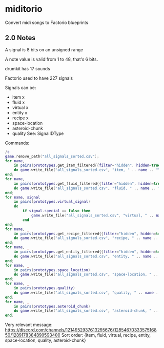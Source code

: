 # miditorio

Convert midi songs to Factorio blueprints

## 2.0 Notes

A signal is 8 bits on an unsigned range

A note value is valid from 1 to 48, that's 6 bits.

drumkit has 17 sounds

Factorio used to have 227 signals

Signals can be:

- item x
- fluid x
- virtual x
- entity x
- recipe x
- space-location
- asteroid-chunk
- quality
  See: SignalIDType

Commands:

```lua
/c
game.remove_path("all_signals_sorted.csv");
for name, _
    in pairs(prototypes.get_item_filtered{{filter="hidden", hidden=true, invert=true}})
    do game.write_file("all_signals_sorted.csv", "item, " .. name .. "\n", true);
end;
for name, _
    in pairs(prototypes.get_fluid_filtered{{filter="hidden", hidden=true, invert=true}})
    do game.write_file("all_signals_sorted.csv", "fluid, " .. name .. "\n", true);
end;
for name, signal
    in pairs(prototypes.virtual_signal)
    do
        if signal.special == false then
            game.write_file("all_signals_sorted.csv", "virtual, " .. name .. "\n", true);
        end
end;
for name, _
    in pairs(prototypes.get_recipe_filtered{{filter="hidden", hidden=true, invert=true}})
    do game.write_file("all_signals_sorted.csv", "recipe, " .. name .. "\n", true);
end;
for name, _
    in pairs(prototypes.get_entity_filtered{{filter="hidden", hidden=true, invert=true}})
    do game.write_file("all_signals_sorted.csv", "entity, " .. name .. "\n", true);
end;
for name, _
    in pairs(prototypes.space_location)
    do game.write_file("all_signals_sorted.csv", "space-location, " .. name .. "\n", true);
end;
for name, _
    in pairs(prototypes.quality)
    do game.write_file("all_signals_sorted.csv", "quality, " .. name .. "\n", true);
end;
for name, _
    in pairs(prototypes.asteroid_chunk)
    do game.write_file("all_signals_sorted.csv", "asteroid-chunk, " .. name .. "\n", true);
end;
```

Very relevant message:
https://discord.com/channels/1214952937613295676/1285467033357516850/1289178384890593400
Sort order: {item, fluid, virtual, recipe, entity, space-location, quality, asteroid-chunk}
